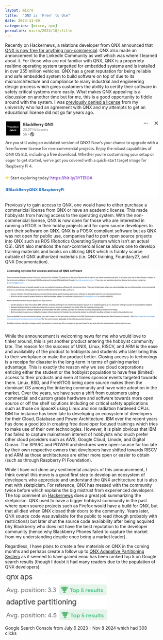 ```yaml
---
layout: micro
title:  "QNX is 'Free' to Use"
date: 2024-11-09
categories: [micro, qnx]
permalink: micro/2024/10/:title
---
```


<p>Recently on Hackernews, a relations developer from QNX announced that <a href="https://news.ycombinator.com/item?id=42079460">QNX is now free for anything non-commercial</a>. QNX also made an annoncement
to the LinkedIn Community as well which was where I learned about it.
For those who are not familiar with QNX, QNX is a properiety realtime operating system targetted for embedded systems and is installed in over 255 million vehicles.
QNX has a great reputation for being reliable and safe embedded system to build software on top of due to its microarchitecture and compliance to many industrial and engineering design process
which gives customers the ability to certify their software in safety critical systems more easily. What makes QNX appealing is a discussion on another time but for me, this is a good
opportunity to fiddle around with the system. I was <a href="https://zakuarbor.github.io/blog/carletonu-qnx-license/">previously denied a license</a> from my university who had an agreement with QNX and
my attempts to get an educational license did not go far years ago.</p>

<p><img src="/assets/products/qnx/announcement-linkedin.png" alt="LinkedIn Post announcing QNX 8.0 has a non-commercial license" /></p>

<p>Previously to gain access to QNX, one would have to either purchase a commericial license from QNX or have an academic license. This made hobbyists from having access to the operating system.
With the non-commericial license, QNX is now open for those who are interested in running a RTOS in their hobby projects and for open source developers to port their software on QNX. QNX is a
POSIX compliant software but as QNX was not open for public use, companies had to port open source projects into QNX such as ROS (Robotics Operating System which isn’t an actual OS). QNX
also mentions the non-commercial license allows one to develop training materials and books on utilizing QNX which is frankly scarce outside of QNX authorized materials (i.e. QNX training, Foundary27, and
QNX Documentation).</p>

<p><img src="/assets/products/qnx/non-commercial-lic.png" alt="A sample of what is allowed with a non-commercial license" /></p>

<p>While the announcement is welcoming news for me who would love to tinker around, this is yet another product entering the hobbyist community late. The reason for the success of UNIX, Linux, RISCV, and ARM is the ease and
availability of the product to hobbyists and students who later bring this to their workplace or make the product better. Closing access to technology is a receipe for disaster in the long-term in terms of
gaining market advantage. This is exactly the reason why we see cloud corporations enticing either the student or the hobbyist population to have free (limited) access to their products and even at times
sponsor events targeted towards them. Linux, BSD, and FreeRTOS being open source makes them the dominant OS among the tinkering community and have wide adoption in the market. Over the years, we have seen a
shift from customers using commercial and custom grade hardware and software towards more open source or off the shelf solutions including on critical safety applications such as those on SpaceX using Linux and
non radiation hardened CPUs. IBM for instance has been late to developing an ecosystem of developers for their Cloud, Database and Power Architecture. IBM over the recent years has done a good job in creating free
developer focused trainings which tries to make use of their own technologies. However, it is plain obvious that IBM has failed to capture mainstream interest of hobbyists who much prefer other cloud providers such as
AWS, Google Cloud, Linode, and Digital Ocean. The SPARC and POWER architectures were open-source far too late by their own respective owners that developers have shifted towards RISCV and ARM as those architectures
are either more open or easier to obtain (such as through Raspberry Pi Foundation).</p>

<p>While I have not done any sentimental analysis of this announcement, I think overall this move is a good first step to develop an ecosystem of developers who appreciate and understand the QNX architecture but is also
met with sketpicism. For reference, QNX has messed with the community twice before which explains the big mistrust from experienced developers. The top comment on <a href="https://news.ycombinator.com/item?id=42079460">Hackernews</a>
does a great job summarizing the sketpicism. QNX used to have a bigger hobbyist community in the past where open source projects such as Firefox would have a build for QNX, but that all died when QNX closed their doors
to the community. Years later, QNX source code was available for the public to read (though probably with restrictions) but later shut the source code availability after being acquired bhy Blackberry who does not have the
best reputation to the developer community (hence why Blackberry Phones failed to capture the market from my understanding despite once being a market leader).</p>

<p>Regardless, I have plans to create a few materials on QNX in the coming months and perhaps create a follow up to <a href="https://zakuarbor.github.io/blog/qnx-aps/">QNX Adapative Partitioning System</a> as it seemed to have gained enou
has been ranked top 5 on Google search results (though I doubt it had many readers due to the population of QNX developers):</p>

<p><img src="/assets/products/qnx/aps-search-results.png" alt="Google Search Result Ranking for my QNX APS webpage" /></p>
<p class="caption">Google Search Console from July 9 2023 - Nov 8 2024 which had 308 clicks</p>


